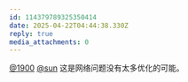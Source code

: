 ```yaml
---
id: 114379789325350414
date: 2025-04-22T04:44:38.330Z
reply: true
media_attachments: 0
---
```


[@1900](https://social.1900.live/@1900) [@sun](https://jiong.us/@sun) 这是网络问题没有太多优化的可能。

